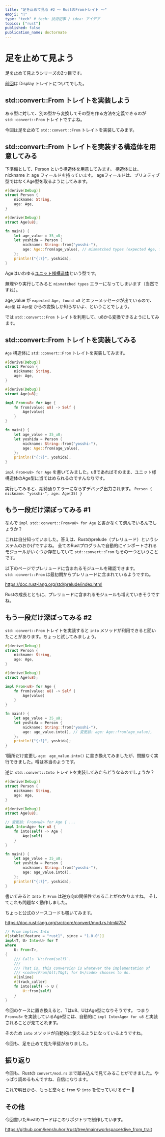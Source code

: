 ```yaml
---
title: "足を止めて見る #2 〜 RustのFromトレイト 〜"
emoji: "🚶"
type: "tech" # tech: 技術記事 / idea: アイデア
topics: ["rust"]
published: false
publication_name: doctormate
---
```


# 足を止めて見よう

足を止めて見ようシリーズの2つ目です。

[前回](https://zenn.dev/doctormate/articles/dive_1_display_trait)は Display トレイトについてでした。

## std::convert::From トレイトを実装しよう

ある型に対して、別の型から変換してその型を作る方法を定義できるのが `std::convert::From` トレイトですよね。

今回は足を止めて `std::convert::From` トレイトを実装してみます。


## std::convert::From トレイトを実装する構造体を用意してみる

下準備として、Person という構造体を用意してみます。
構造体には、nickname と age フィールドを持っています。
ageフィールドは、プリミティブ型ではなくAge型を取るようにしてみます。


```rust
#[derive(Debug)]
struct Person {
    nickname: String,
    age: Age,
}

#[derive(Debug)]
struct Age(u8);

fn main() {
    let age_value = 35_u8;
    let yoshida = Person {
        nickname: String::from("yosshi-"),
        age: Age::from(age_value), // mismatched types (expected Age, found u8)
    };
    println!("{:?}", yoshida);
}
```

Ageはいわゆる[ユニット様構造体](https://doc.rust-jp.rs/book-ja/ch05-01-defining-structs.html#%E3%83%95%E3%82%A3%E3%83%BC%E3%83%AB%E3%83%89%E3%81%AE%E3%81%AA%E3%81%84%E3%83%A6%E3%83%8B%E3%83%83%E3%83%88%E6%A7%98%E3%82%88%E3%81%86%E6%A7%8B%E9%80%A0%E4%BD%93)という型です。

無理やり実行してみると `mismatched types` エラーになってしまいます（当然ですね）。

age_value が `expected Age, found u8` とエラーメッセージが出ているので、 `Age型` は `Age型` からの変換しか知らないよ、ということでしょう。

では `std::convert::From` トレイトを利用して、u8から変換できるようにしてみます。

## std::convert::From トレイトを実装してみる

`Age` 構造体に `std::convert::From` トレイトを実装してみます。

```rust
#[derive(Debug)]
struct Person {
    nickname: String,
    age: Age,
}

#[derive(Debug)]
struct Age(u8);

impl From<u8> for Age {
    fn from(value: u8) -> Self {
        Age(value)
    }
}

fn main() {
    let age_value = 35_u8;
    let yoshida = Person {
        nickname: String::from("yosshi-"),
        age: Age::from(age_value),
    };
    println!("{:?}", yoshida);
}
```

`impl From<u8> for Age` を書いてみました。u8であればそのまま、ユニット様構造体のAge型に当てはめられるのですんなりです。

実行してみると、期待通りエラーにならずデバッグ出力されます。
`Person { nickname: "yosshi-", age: Age(35) }`

## もう一段だけ深ぼってみる #1

なんで `impl std::convert::From<u8> for Age` と書かなくて済んでいるんでしょうか？

これは自分知っていました。答えは、Rustのprelude（プレリュード）というシステムのおかげですよね。
全てのRustプログラムで自動的にインポートされるモジュールがいくつか存在していて `std::convert::From` もその一つということです。

以下のページでプレリュードに含まれるモジュールを確認できます。`std::convert::From` は最初期からプレリュードに含まれているようですね。

https://doc.rust-lang.org/std/prelude/index.html

Rustの成長とともに、プレリュードに含まれるモジュールも増えていきそうですね。

## もう一段だけ深ぼってみる #2

`std::convert::From` トレイトを実装すると `into` メソッドが利用できると聞いたことがあります。ちょっと試してみましょう。

```rust
#[derive(Debug)]
struct Person {
    nickname: String,
    age: Age,
}

#[derive(Debug)]
struct Age(u8);

impl From<u8> for Age {
    fn from(value: u8) -> Self {
        Age(value)
    }
}

fn main() {
    let age_value = 35_u8;
    let yoshida = Person {
        nickname: String::from("yosshi-"),
        age: age_value.into(), // 変更前: age: Age::from(age_value),
    };
    println!("{:?}", yoshida);
}
```

1箇所だけ変更し `age: age_value.into()` に書き換えてみましたが、問題なく実行できました。噂は本当のようです。

逆に `std::convert::Into` トレイトを実装してみたらどうなるのでしょうか？

```rust
#[derive(Debug)]
struct Person {
    nickname: String,
    age: Age,
}

#[derive(Debug)]
struct Age(u8);

// 変更前: From<u8> for Age { ...
impl Into<Age> for u8 {
    fn into(self) -> Age {
        Age(self)
    }
}

fn main() {
    let age_value = 35_u8;
    let yoshida = Person {
        nickname: String::from("yosshi-"),
        age: age_value.into(),
    };
    println!("{:?}", yoshida);
}
```

書いてみると `Into` と `From` は逆方向の関係性であることがわかりますね。
そしてこれも問題なく動作しました。

ちょっと公式のソースコードも覗いてみます。

https://doc.rust-lang.org/src/core/convert/mod.rs.html#757

```rust
// From implies Into
#[stable(feature = "rust1", since = "1.0.0")]
impl<T, U> Into<U> for T
where
    U: From<T>,
{
    /// Calls `U::from(self)`.
    ///
    /// That is, this conversion is whatever the implementation of
    /// <code>[From]&lt;T&gt; for U</code> chooses to do.
    #[inline]
    #[track_caller]
    fn into(self) -> U {
        U::from(self)
    }
}
```

今回のケースに置き換えると、Tはu8、UはAge型になりそうです。
つまり `From<u8>` を実装しているAge型には、自動的に `impl Into<Age> for u8` と実装されることが見てとれます。

そのため `into` メソッドが自動的に使えるようになっているようですね。

今回も、足を止めて見た甲斐がありました。


## 振り返り

今回も、Rustの `convert/mod.rs` まで踏み込んで見てみることができました。やっぱり読めるもんですね、自信になります。

これで明日から、もっと堂々と `from` や `into` を使っていけるぞー 🙌

## その他

今回書いたRustのコードはこのリポジトリで制作しています。

https://github.com/kenshuhori/rust/tree/main/workspace/dive_from_trait

